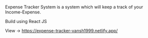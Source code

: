 Expense Tracker System is a system which will keep a track of your Income-Expense.

Build using React JS

View -> https://expense-tracker-vansh1999.netlify.app/
